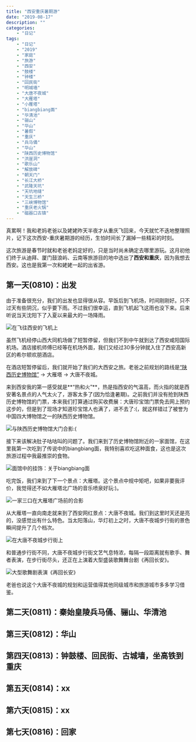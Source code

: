 ```yaml
---
title: "西安重庆暑期游"
date: "2019-08-17"
description: ""
categories:
    - "日记"
tags:
    - "日记"
    - "2019"
    - "家庭"
    - "旅游"
    - "西安"
    - "鼓楼"
    - "钟楼"
    - "回民街"
    - "明城墙"
    - "大唐不夜城"
    - "大雁塔"
    - "小雁塔"
    - "biangbiang面"
    - "华清池"
    - "骊山"
    - "华山"
    - "暑假"
    - "重庆"
    - "兵马俑"
    - "华山"
    - "陕西历史博物馆"
    - "洪崖洞"
    - "歌乐山"
    - "解放碑"
    - "朝天门"
    - "长江大桥"
    - "武隆天坑"
    - "天坑地缝"
    - "天生三桥"
    - "三峡博物馆"
    - "重庆老火锅"
    - "磁器口古镇"
---
```


真累啊！我和老妈老爸以及姥姥昨天半夜才从重庆飞回来，今天就忙不迭地整理照片，记下这次西安-重庆暑期游的经历，生怕时间长了漏掉一些精彩的时刻。

这次旅游是春节时就和老爸老妈定好的，只是当时尚未确定去哪里游玩。这月初他们终于从迪拜、厦门鼓浪屿、云南等旅游目的地中选出了**西安和重庆**，因为我想去西安。这也是我第一次和姥姥一起的出省游。

## 第一天(0810)：出发

由于准备很充分，我们的出发也显得很从容。早饭后到飞机场，时间刚刚好。只不过天有些阴沉，似乎要下雨。不过我们很幸运，直到飞机起飞这雨也没下来。后来听说当天沈阳下了入夏以来最大的一场降雨。

![在飞往西安的飞机上](http://image.tonybai.com/img/201908/diary_20190810_1.jpg)

虽然飞机经停山西大同机场做了短暂停留，但我们不到中午就到达了西安咸阳国际机场。酒店接机师傅已经等在机场外面，我们又经过30多分钟就入住了西安高新区的希尔顿欢朋酒店。

在酒店短暂停留后，我们就开始了我们的大西安之旅。老爸之前规划的路线是[“陕西历史博物馆”](http://www.sxhm.com/) -> 大雁塔 -> 大唐不夜城。

来到西安我的第一感受就是**“热和火”**，热是指西安的气温高，而火指的就是西安著名景点的人气太火了，游客太多了(因为恰逢暑期)。之前我们并没有抢到陕西历史博物馆的门票，本来我们打算通过购买收费展：大唐珍宝馆门票免去网上预约这步的，但是到了现场才知道珍宝馆人也满了，进不去了:(，就这样错过了被誉为中国四大博物馆之一的陕西历史博物馆。

![与陕西历史博物馆大门合影:(](http://image.tonybai.com/img/201908/diary_20190810_2.jpg)

接下来该解决肚子咕咕叫的问题了。我们来到了历史博物馆附近的一家面馆，在这里我第一次吃到了传说中的biangbiang面，我特别喜欢吃这种面食，这也是这次旅游过程中我最推崇的食物。

![面馆中的挂饰：关于biangbiang面](http://image.tonybai.com/img/201908/diary_20190810_3.jpg)

吃完饭，我们来到了下一个景点：大雁塔。这个景点中规中矩吧，如果非要我评价，我觉得还不如大雁塔北广场的音乐喷泉好玩:)。

![一家三口在大雁塔广场前的合影](http://image.tonybai.com/img/201908/diary_20190810_4.jpg)

从大雁塔一直向南走就来到了西安网红景点：大唐不夜城。我们到这里时天还是亮的，没感觉出有什么特色。当太阳落山，华灯初上之时，大唐不夜城步行街的景色瞬间提升了几个档次。

![在大唐不夜城步行街上](http://image.tonybai.com/img/201908/diary_20190810_5.jpg)

和普通步行街不同，大唐不夜城步行街文艺气息特浓，每隔一段距离就有歌手、舞者表演，在步行街尽头，还正在上演着大型盛装歌舞舞台剧《再回长安》。

![大型歌舞剧表演《再回长安》](http://image.tonybai.com/img/201908/diary_20190810_6.jpg)

老爸也说这个大唐不夜城的规划和运营值得其他同级城市和旅游城市多多学习借鉴。

## 第二天(0811)：秦始皇陵兵马俑、骊山、华清池


## 第三天(0812)：华山

## 第四天(0813)：钟鼓楼、回民街、古城墙，坐高铁到重庆


## 第五天(0814)：xx


## 第六天(0815)：xx


## 第七天(0816)：回家
